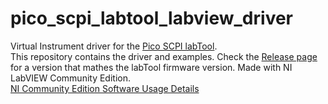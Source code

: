 # pico_scpi_labtool_labview_driver
Virtual Instrument driver for the [Pico SCPI labTool](https://github.com/jancumps/pico_scpi_usbtmc_labtool).  
This repository contains the driver and examples. Check the [Release page](https://github.com/jancumps/pico_scpi_labtool_labview_driver/releases) for a version that mathes the labTool firmware version.
Made with NI LabVIEW Community Edition.  
[NI Community Edition Software Usage Details](https://www.ni.com/en/support/documentation/supplemental/20/labview-community-edition-usage-details.html)
